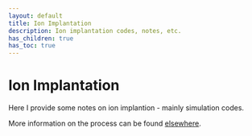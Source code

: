 ```yaml
---
layout: default
title: Ion Implantation
description: Ion implantation codes, notes, etc.
has_children: true
has_toc: true
---
```


# Ion Implantation

Here I provide some notes on ion implantion - mainly simulation codes.

More information on the process can be found
[elsewhere](https://en.wikipedia.org/wiki/Ion_implantation).
